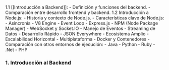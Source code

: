 1.1 [[Introducción a Backend]]:
    - Definición y funciones del backend.
    - Comparación entre desarrollo frontend y backend. 
1.2 Introducción a Node.js:
    - Historia y contexto de Node.js.
    - Características clave de Node.js:
        - Asincronía
        - V8 Engine
        - Event Loop
        - Express.js
        - NPM (Node Package Manager)
        - WebSocket y Socket.IO
        - Manejo de Eventos
        - Streaming de Datos
        - Desarrollo Rápido
        - JSON Everywhere
        - Ecosistema Amplio
        - Escalabilidad Horizontal
        - Multiplataforma
        - Docker y Contenedores
    - Comparación con otros entornos de ejecución:
        - Java
        - Python
        - Ruby
        - .Net
        - PHP

### 1. Introducción al Backend